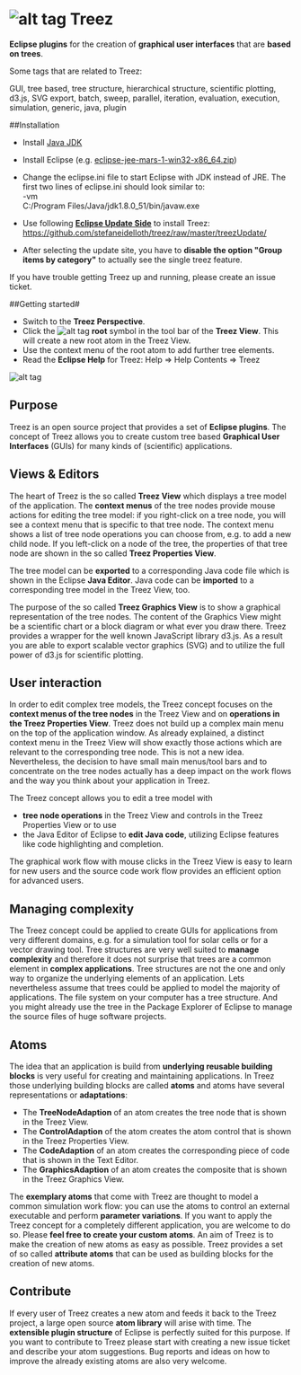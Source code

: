 # ![alt tag](https://github.com/stefaneidelloth/treez/blob/master/treez.png) Treez

**Eclipse plugins** for the creation of **graphical user interfaces** that are **based on trees**.

Some tags that are related to Treez:

GUI, tree based, tree structure, hierarchical structure, scientific plotting, d3.js, SVG export, batch, sweep, parallel, iteration, evaluation, execution, simulation, generic, java, plugin

##Installation

* Install [Java JDK](http://www.oracle.com/technetwork/java/javase/downloads/jdk8-downloads-2133151.html)
* Install Eclipse (e.g. [eclipse-jee-mars-1-win32-x86_64.zip](https://www.eclipse.org/downloads/download.php?file=/technology/epp/downloads/release/mars/1/eclipse-jee-mars-1-win32-x86_64.zip))
* Change the eclipse.ini file to start Eclipse with JDK instead of JRE. The first two lines of eclipse.ini should look similar to:<br>
-vm<br>
C:/Program Files/Java/jdk1.8.0_51/bin/javaw.exe

* Use following [**Eclipse Update Side**](http://www.vogella.com/tutorials/Eclipse/article.html#plugin_installation) to install Treez:  
https://github.com/stefaneidelloth/treez/raw/master/treezUpdate/
* After selecting the update site, you have to **disable the option "Group items by category"** to actually see the single treez feature.

If you have trouble getting Treez up and running, please create an issue ticket. 

##Getting started#

* Switch to the **Treez Perspective**.
* Click the ![alt tag](https://github.com/stefaneidelloth/treez/blob/master/treezCore/icons/root.png) **root** symbol in the tool bar of the **Treez View**. This will create a new root atom in the Treez View.
* Use the context menu of the root atom to add further tree elements. 
* Read the **Eclipse Help** for Treez: Help => Help Contents => Treez 


![alt tag](https://github.com/stefaneidelloth/treez/blob/master/Treez_Screenshot.png)

## Purpose

Treez is an open source project that provides a set of **Eclipse plugins**. The concept of Treez allows you to create custom tree based **Graphical User Interfaces** (GUIs) for many kinds of (scientific) applications.  

## Views & Editors

The heart of Treez is the so called **Treez View** which displays a tree model of the application. The **context menus** of the tree nodes provide mouse actions for editing the tree model: if you right-click on a tree node, you will see a context menu that is specific to that tree node. The context menu shows a list of tree node operations you can choose from, e.g. to add a new child node. If you left-click on a node of the tree, the properties of that tree node are shown in the so called **Treez Properties View**. 

The tree model can be **exported** to a corresponding Java code file which is shown in the Eclipse **Java Editor**. Java code can be **imported** to a corresponding tree model in the Treez View, too. 

The purpose of the so called **Treez Graphics View** is to show a graphical representation of the tree nodes. The content of the Graphics View might be a scientific chart or a block diagram or what ever you draw there. Treez provides a wrapper for the well known JavaScript library d3.js. As a result you are able to export scalable vector graphics (SVG) and to utilize the full power of d3.js for scientific plotting.  
	
## User interaction

In order to edit complex tree models, the Treez concept focuses on the **context menus of the tree nodes** in the Treez View and on **operations in the Treez Properties View**. Treez does not build up a complex main menu on the top of the application window. As already explained, a distinct context menu in the Treez View will show exactly those actions which are relevant to the corresponding tree node. This is not a new idea. Nevertheless, the decision to have small main menus/tool bars and to concentrate on the tree nodes actually has a deep impact on the work flows and the way you think about your application in Treez. 

The Treez concept allows you to edit a tree model with 

* **tree node operations** in the Treez View and controls in the Treez Properties View or to use
* the Java Editor of Eclipse to **edit Java code**, utilizing Eclipse features like code highlighting and completion.

The graphical work flow with mouse clicks in the Treez View is easy to learn for new users and the source code work flow provides an efficient option for advanced users. 

## Managing complexity

The Treez concept could be applied to create GUIs for applications from very different domains, e.g. for a simulation tool for solar cells or for a vector drawing tool. Tree structures are very well suited to **manage complexity** and therefore it does not surprise that trees are a common element in **complex applications**. Tree structures are not the one and only way to organize the underlying elements of an application. Lets nevertheless assume that trees could be applied to model the majority of applications. The file system on your computer has a tree structure. And you might already use the tree in the Package Explorer of Eclipse to manage the source files of huge software projects. 

## Atoms

The idea that an application is build from **underlying reusable building blocks** is very useful for creating and maintaining applications. In Treez those underlying building blocks are called **atoms** and atoms have several representations or **adaptations**:

* The **TreeNodeAdaption** of an atom creates the tree node that is shown in the Treez View.
* The **ControlAdaption** of the atom creates the atom control that is shown in the Treez Properties View. 
* The **CodeAdaption** of an atom creates the corresponding piece of code that is shown in the Text Editor. 
* The **GraphicsAdaption** of an atom creates the composite that is shown in the Treez Graphics View. 

The **exemplary atoms** that come with Treez are thought to model a common simulation work flow: you can use the atoms to control an external executable and perform **parameter variations**. If you want to apply the Treez concept for a completely different application, you are welcome to do so. Please **feel free to create your custom atoms**. An aim of Treez is to make the creation of new atoms as easy as possible. Treez provides a set of so called **attribute atoms** that can be used as building blocks for the creation of new atoms. 

## Contribute

If every user of Treez creates a new atom and feeds it back to the Treez project, a large open source **atom library** will arise with time. The **extensible plugin structure** of Eclipse is perfectly suited for this purpose. If you want to contribute to Treez please start with creating a new issue ticket and describe your atom suggestions. Bug reports and ideas on how to improve the already existing atoms are also very welcome.  
